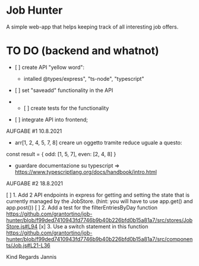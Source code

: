 # Job Hunter

A simple web-app that helps keeping track of all interesting job offers.

# TO DO (backend and whatnot)

- [ ] create API "yellow word":

  - intalled @types/express", "ts-node", "typescript"

- [ ] set "saveadd" functionality in the API
- - [ ] create tests for the functionality

- [ ] integrate API into frontend;

AUFGABE #1 10.8.2021

- arr[1, 2, 4, 5, 7, 8] creare un oggetto tramite reduce uguale a questo:

const result = {
odd: [1, 5, 7],
even: [2, 4, 8]
}

- guardare documentazione su typescript => https://www.typescriptlang.org/docs/handbook/intro.html

AUFGABE #2 18.8.2021

[ ] 1. Add 2 API endpoints in express for getting and setting the state that is currently managed by the JobStore. (hint: you will have to use app.get() and app.post())
[ ] 2. Add a test for the filterEntriesByDay function https://github.com/grantortino/job-hunter/blob/f99ded7410943fd7746b9b40b226bfd0b15a81a7/src/stores/JobStore.js#L94
[x] 3. Use a switch statement in this function https://github.com/grantortino/job-hunter/blob/f99ded7410943fd7746b9b40b226bfd0b15a81a7/src/components/Job.js#L21-L36

Kind Regards
Jannis
